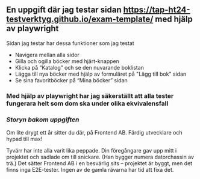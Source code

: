 ## En uppgift där jag testar sidan https://tap-ht24-testverktyg.github.io/exam-template/ med hjälp av playwright

Sidan jag testar har dessa funktioner som jag testat
+ Navigera mellan alla sidor
+ Gilla och ogilla böcker med hjärt-knappen
+ Klicka på “Katalog” och se den nuvarande boklistan
+ Lägga till nya böcker med hjälp av formuläret på "Lägg till bok" sidan
+ Se sina favoritböcker på “Mina böcker” sidan

### Med hjälp av playwright har jag säkerställt att alla tester fungerara helt som dom ska under olika ekvivalensfall

### *Storyn bakom uppgiften*

Om lite drygt ett år sitter du där, på Frontend AB. Färdig utvecklare och hypad till max!

Tyvärr har inte alla varit lika peppade. Din föregångare gav upp mitt i projektet och sadlade om till snickare. (Han bygger numera datorchassin av trä.) Det sätter Frontend AB i en besvärlig sits – projektet är byggt, men det finns inga E2E-tester. Ingen av de gamla rävarna har tid att fixa det.